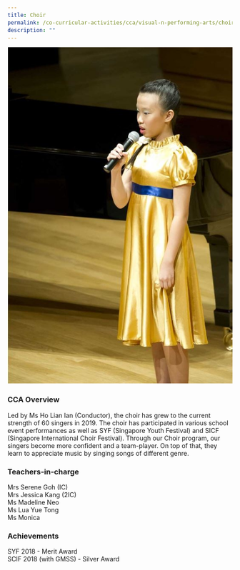 ```yaml
---
title: Choir
permalink: /co-curricular-activities/cca/visual-n-performing-arts/choir/
description: ""
---
```

![](/images/Capture2.jpg)

### CCA Overview

Led by Ms Ho Lian Ian (Conductor), the choir has grew to the current strength of 60 singers in 2019. The choir has participated in various school event performances as well as SYF (Singapore Youth Festival) and SICF (Singapore International Choir Festival). Through our Choir program, our singers become more confident and a team-player. On top of that, they learn to appreciate music by singing songs of different genre. 

### Teachers-in-charge

Mrs Serene Goh (IC) <br>
Mrs Jessica Kang (2IC) <br>
Ms Madeline Neo <br>
Ms Lua Yue Tong <br>
Ms Monica  

### Achievements

SYF 2018 - Merit Award <br>
SCIF 2018 (with GMSS) - Silver Award
